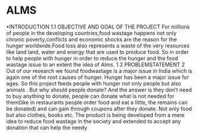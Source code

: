 # ALMS
•INTRODUCTION 1.1 OBJECTIVE AND GOAL OF THE PROJECT For millions of people in the developing countries,food wastage happens not only chronic poverty,conflicts and economic shocks are the reason for the hunger worldwide.Food loss also represents a waste of the very resources like land land, water and energy that are used to produce food. So in order to help people with hunger in order to reduce the hunger and the food wastage issue to an extent the idea of Alms. 1.2 PROBLEMSTATEMENT 2 Out of our research we found foodwastage is a major issue in India which is again one of the root causes of hunger. Hunger has been a major issue for ages. So this project feeds people with hunger not only people but also animals . But why should people donate? And the answer is they don’t need to buy anything to donate, people can donate what is not needed for them(like in restaurants people order food and eat a little, the remains can be donated) and can gain through coupons after they donate. Not only food but also clothes, books etc. The product is being developed from a mere idea to reduce food wastage in the society and extended to accept any donation that can help the needy

